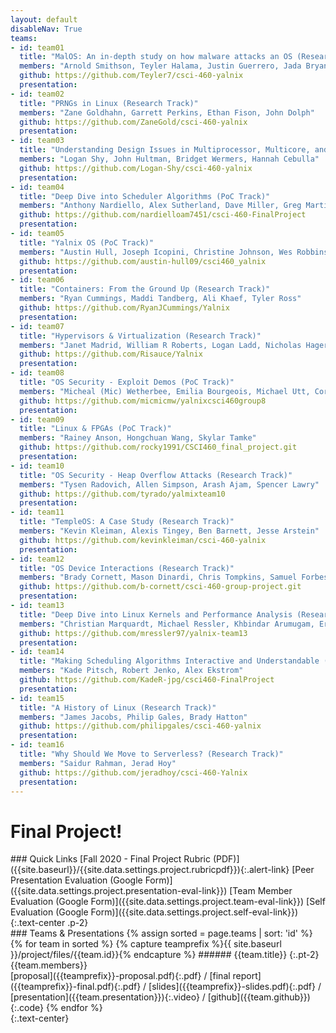 ```yaml
---
layout: default
disableNav: True
teams:
- id: team01
  title: "MalOS: An in-depth study on how malware attacks an OS (Research Track)"
  members: "Arnold Smithson, Teyler Halama, Justin Guerrero, Jada Bryant"
  github: https://github.com/Teyler7/csci-460-yalnix
  presentation:
- id: team02
  title: "PRNGs in Linux (Research Track)"
  members: "Zane Goldhahn, Garrett Perkins, Ethan Fison, John Dolph"
  github: https://github.com/ZaneGold/csci-460-yalnix
  presentation:
- id: team03
  title: "Understanding Design Issues in Multiprocessor, Multicore, and Real-Time Scheduling on Linux (Research Track)"
  members: "Logan Shy, John Hultman, Bridget Wermers, Hannah Cebulla"
  github: https://github.com/Logan-Shy/csci-460-yalnix
  presentation:
- id: team04
  title: "Deep Dive into Scheduler Algorithms (PoC Track)"
  members: "Anthony Nardiello, Alex Sutherland, Dave Miller, Greg Martin"
  github: https://github.com/nardielloam7451/csci-460-FinalProject
  presentation:
- id: team05
  title: "Yalnix OS (PoC Track)"
  members: "Austin Hull, Joseph Icopini, Christine Johnson, Wes Robbins"
  github: https://github.com/austin-hull09/csci460_yalnix
  presentation:
- id: team06
  title: "Containers: From the Ground Up (Research Track)"
  members: "Ryan Cummings, Maddi Tandberg, Ali Khaef, Tyler Ross"
  github: https://github.com/RyanJCummings/Yalnix
  presentation:
- id: team07
  title: "Hypervisors & Virtualization (Research Track)"
  members: "Janet Madrid, William R Roberts, Logan Ladd, Nicholas Hager"
  github: https://github.com/Risauce/Yalnix
  presentation:
- id: team08
  title: "OS Security - Exploit Demos (PoC Track)"
  members: "Micheal (Mic) Wetherbee, Emilia Bourgeois, Michael Utt, Cory Lagor"
  github: https://github.com/micmicmw/yalnixcsci460group8
  presentation:
- id: team09
  title: "Linux & FPGAs (PoC Track)"
  members: "Rainey Anson, Hongchuan Wang, Skylar Tamke"
  github: https://github.com/rocky1991/CSCI460_final_project.git
  presentation:
- id: team10
  title: "OS Security - Heap Overflow Attacks (Research Track)"
  members: "Tysen Radovich, Allen Simpson, Arash Ajam, Spencer Lawry"
  github: https://github.com/tyrado/yalmixteam10
  presentation:
- id: team11
  title: "TempleOS: A Case Study (Research Track)"
  members: "Kevin Kleiman, Alexis Tingey, Ben Barnett, Jesse Arstein"
  github: https://github.com/kevinkleiman/csci-460-yalnix
  presentation:
- id: team12
  title: "OS Device Interactions (Research Track)"
  members: "Brady Cornett, Mason Dinardi, Chris Tompkins, Samuel Forbes"
  github: https://github.com/b-cornett/csci-460-group-project.git
  presentation:
- id: team13
  title: "Deep Dive into Linux Kernels and Performance Analysis (Research Track)"
  members: "Christian Marquardt, Michael Ressler, Khbindar Arumugam, Eric Kempf"
  github: https://github.com/mressler97/yalnix-team13
  presentation:
- id: team14
  title: "Making Scheduling Algorithms Interactive and Understandable (PoC Track)"
  members: "Kade Pitsch, Robert Jenko, Alex Ekstrom"
  github: https://github.com/KadeR-jpg/csci460-FinalProject
  presentation:
- id: team15
  title: "A History of Linux (Research Track)"
  members: "James Jacobs, Philip Gales, Brady Hatton"
  github: https://github.com/philipgales/csci-460-yalnix
  presentation:
- id: team16
  title: "Why Should We Move to Serverless? (Research Track)"
  members: "Saidur Rahman, Jerad Hoy"
  github: https://github.com/jeradhoy/csci-460-Yalnix
  presentation:
---
```


# Final Project!

<div markdown="1">
### Quick Links
[Fall 2020 - Final Project Rubric (PDF)]({{site.baseurl}}/{{site.data.settings.project.rubricpdf}}){:.alert-link}  
[Peer Presentation Evaluation (Google Form)]({{site.data.settings.project.presentation-eval-link}})  
[Team Member Evaluation (Google Form)]({{site.data.settings.project.team-eval-link}})  
[Self Evaluation (Google Form)]({{site.data.settings.project.self-eval-link}})  
</div>
{:.text-center .p-2}

<div markdown="1">
### Teams & Presentations
{% assign sorted = page.teams | sort: 'id' %}
{% for team in sorted %}
{% capture teamprefix %}{{ site.baseurl }}/project/files/{{team.id}}{% endcapture %}
###### {{team.title}}
{:.pt-2}
{{team.members}} <br/>
[proposal]({{teamprefix}}-proposal.pdf){:.pdf} /
[final report]({{teamprefix}}-final.pdf){:.pdf} /
[slides]({{teamprefix}}-slides.pdf){:.pdf} /
[presentation]({{team.presentation}}){:.video} /
[github]({{team.github}}){:.code}
{% endfor %}
</div>
{:.text-center}
